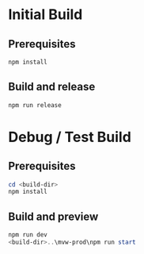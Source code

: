 # Initial Build

## Prerequisites

```powershell
npm install
```

## Build and release

```powershell
npm run release
```

# Debug / Test Build

## Prerequisites

```powershell
cd <build-dir>
npm install
```

## Build and preview

```powershell
npm run dev
<build-dir>..\mvw-prod\npm run start
```
